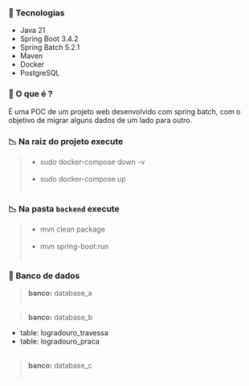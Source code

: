 ### 📌 Tecnologias
- Java 21
- Spring Boot 3.4.2
- Spring Batch 5.2.1
- Maven
- Docker
- PostgreSQL


### 🎯 O que é ?
É uma POC de um projeto web desenvolvido com spring batch, com o objetivo de migrar alguns dados de um lado para outro.


### 📉 Na raiz do projeto execute

> - sudo docker-compose down -v <br><br>
> - sudo docker-compose up <br><br>


### 📉 Na pasta ```backend``` execute

> - mvn clean package <br><br>
> - mvn spring-boot:run <br><br>


### 🎲 Banco de dados

> **banco:** database_a <br><br>

> **banco:** database_b <br>
  - table: logradouro_travessa
  - table: logradouro_praca 
<br><br>

> **banco:** database_c <br><br>